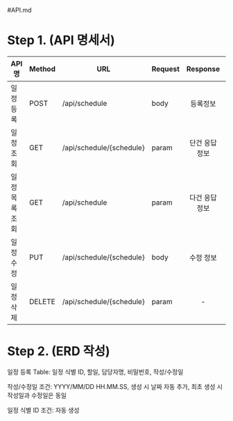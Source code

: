 #API.md

# Step 1. (API 명세서)

| API 명    | Method | URL                      | Request | Response |    상태코드    | 
|----------|--------|--------------------------|---------|:--------:|:----------:|
| 일정 등록    | POST   | /api/schedule            | body    |   등록정보   | 200: 정상 등록 |
| 일정 조회    | GET    | /api/schedule/{schedule} | param   | 단건 응답 정보 | 200: 정상 조회 |
| 일정 목록 조회 | GET    | /api/schedule            | param   | 다건 응답 정보 | 200: 정상 조회 |
| 일정 수정    | PUT    | /api/schedule/{schedule}      | body    |  수정 정보   | 200: 정상 수정 |
| 일정 삭제    | DELETE | /api/schedule/{schedule}      | param   |    -     | 200: 정상 삭제 |


# Step 2. (ERD 작성)
일정 등록 Table: 일정 식별 ID, 할일, 담당자명, 비밀번호, 작성/수정일

작성/수정일 조건: YYYY/MM/DD HH.MM.SS, 생성 시 날짜 자동 추가, 최초 생성 시 작성일과 수정일은 동일 

일정 식별 ID 조건: 자동 생성

